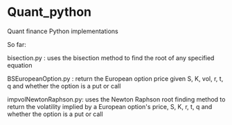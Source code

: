 # Quant_python
Quant finance Python implementations 

So far:

bisection.py : 		uses the bisection method to find the root of any specified equation

BSEuropeanOption.py : 	return the European option price given S, K, vol, r, t, q and whether
			the option is a put or call

impvolNewtonRaphson.py:	uses the Newton Raphson root finding method to return the volatility 
			implied by a European option's price, S, K, r, t, q and whether the 
			option is a put or call
